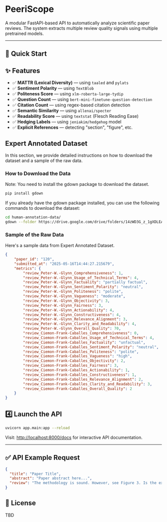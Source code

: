 # PeeriScope

A modular FastAPI-based API to automatically analyze scientific paper reviews.
The system extracts multiple review quality signals using multiple pretrained models.

---

## 🚀 Quick Start

## ✨ Features
* ✅ **MATTR (Lexical Diversity)** — using `taaled` and `pylats`
* ✅ **Sentiment Polarity** — using `TextBlob`
* ✅ **Politeness Score** — using `xlm-roberta-large-tydip`
* ✅ **Question Count** — using `bert-mini-finetune-question-detection`
* ✅ **Citation Count** — using regex-based citation detection
* ✅ **Semantic Similarity** — using `allenai/specter`
* ✅ **Readability Score** — using `textstat` (Flesch Reading Ease)
* ✅ **Hedging Labels** — using `jeniakim/hedgehog` model
* ✅ **Explicit References** — detecting "section", "figure", etc.


## Expert Annotated Dataset
In this section, we provide detailed instructions on how to download the dataset and a sample of the raw data.

### How to Download the Data
Note: You need to install the gdown package to download the dataset.
```bash
pip install gdown
```

If you already have the gdown package installed, you can use the following commands to download the dataset:
```bash
cd human-annotation-data/
gdown --folder https://drive.google.com/drive/folders/14zWD3G_z_1gXDLEAkI7lz3KK3NHkAH8w?usp=sharing
```

### Sample of the Raw Data
Here's a sample data from Expert Annotated Dataset.
```json
{
    "paper_id": "120",
    "submitted_at": "2025-05-16T14:44:27.215679",
    "metrics": {
        "review_Peter-W.-Glynn_Comprehensiveness": 1,
        "review_Peter-W.-Glynn_Usage_of_Technical_Terms": 4,
        "review_Peter-W.-Glynn_Factuality": "partially factual",
        "review_Peter-W.-Glynn_Sentiment_Polarity": "neutral",
        "review_Peter-W.-Glynn_Politeness": "polite",
        "review_Peter-W.-Glynn_Vagueness": "moderate",
        "review_Peter-W.-Glynn_Objectivity": 3,
        "review_Peter-W.-Glynn_Fairness": 3,
        "review_Peter-W.-Glynn_Actionability": 4,
        "review_Peter-W.-Glynn_Constructiveness": 4,
        "review_Peter-W.-Glynn_Relevance_Alignment": 3,
        "review_Peter-W.-Glynn_Clarity_and_Readability": 4,
        "review_Peter-W.-Glynn_Overall_Quality": 70,
        "review_Ciemon-Frank-Caballes_Comprehensiveness": 0,
        "review_Ciemon-Frank-Caballes_Usage_of_Technical_Terms": 4,
        "review_Ciemon-Frank-Caballes_Factuality": "unfactual",
        "review_Ciemon-Frank-Caballes_Sentiment_Polarity": "neutral",
        "review_Ciemon-Frank-Caballes_Politeness": "polite",
        "review_Ciemon-Frank-Caballes_Vagueness": "high",
        "review_Ciemon-Frank-Caballes_Objectivity": 2,
        "review_Ciemon-Frank-Caballes_Fairness": 3,
        "review_Ciemon-Frank-Caballes_Actionability": 1,
        "review_Ciemon-Frank-Caballes_Constructiveness": 1,
        "review_Ciemon-Frank-Caballes_Relevance_Alignment": 2,
        "review_Ciemon-Frank-Caballes_Clarity_and_Readability": 3,
        "review_Ciemon-Frank-Caballes_Overall_Quality": 2
    }
}
```

## 4️⃣ Launch the API

```bash
uvicorn app.main:app --reload
```

Visit: [http://localhost:8000/docs](http://localhost:8000/docs) for interactive API documentation.

---


## ✅ API Example Request
```json
{
  "title": "Paper Title",
  "abstract": "Paper abstract here...",
  "review": "The methodology is sound. However, see Figure 3. Is the experiment reproducible?"
}
```


## 📄 License
TBD
